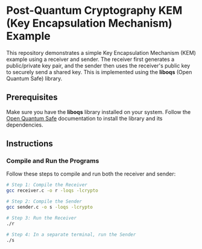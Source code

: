 # Post-Quantum Cryptography KEM (Key Encapsulation Mechanism) Example

This repository demonstrates a simple Key Encapsulation Mechanism (KEM) example using a receiver and sender. The receiver first generates a public/private key pair, and the sender then uses the receiver's public key to securely send a shared key. This is implemented using the **liboqs** (Open Quantum Safe) library.

## Prerequisites

Make sure you have the **liboqs** library installed on your system. Follow the [Open Quantum Safe](https://openquantumsafe.org/liboqs/) documentation to install the library and its dependencies.

## Instructions

### Compile and Run the Programs

Follow these steps to compile and run both the receiver and sender:

```bash
# Step 1: Compile the Receiver
gcc receiver.c -o r -loqs -lcrypto

# Step 2: Compile the Sender
gcc sender.c -o s -loqs -lcrypto

# Step 3: Run the Receiver
./r

# Step 4: In a separate terminal, run the Sender
./s
```

